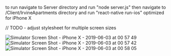 to run navigate to Server directory and run "node server.js"
then navigate to /Client/IrvineApartments directory and run "react-native run-ios" optimized for iPhone X

// TODO - adjust stylesheet for multiple screen sizes

![Simulator Screen Shot - iPhone X - 2019-06-03 at 00 57 49](https://user-images.githubusercontent.com/9994287/58777550-c94a6880-859c-11e9-9206-a1632f084164.png)
![Simulator Screen Shot - iPhone X - 2019-06-03 at 00 57 42](https://user-images.githubusercontent.com/9994287/58777551-c94a6880-859c-11e9-89c4-a919590e6070.png)
![Simulator Screen Shot - iPhone X - 2019-06-03 at 00 58 05](https://user-images.githubusercontent.com/9994287/58777553-cbacc280-859c-11e9-8e0f-c0db6eda09fc.png)
